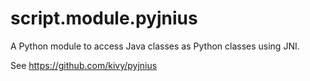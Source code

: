 script.module.pyjnius
=====================

A Python module to access Java classes as Python classes using JNI.

See https://github.com/kivy/pyjnius
